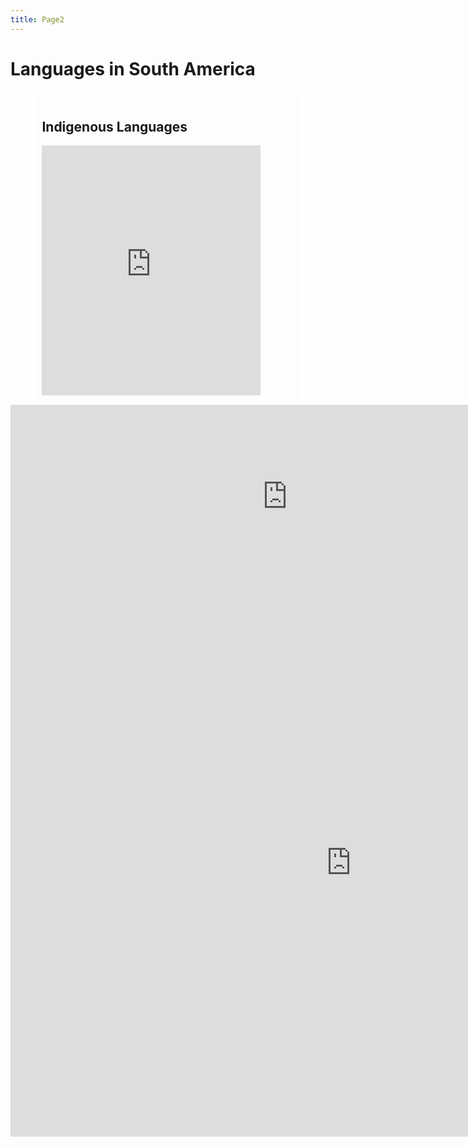 ```yaml
---
title: Page2
---
```


<html>

<body>

<h1>Languages in South America</h1>

<head>
<style>
.center {
  margin: auto;
  width: 80%;
  border: 5px solid #ffffff;
  padding: 10px;
}
</style>
</head>
<body>


<div class="center">
  <h2> Indigenous Languages</h2> 
<iframe width="350" height="400" src="https://www.youtube.com/embed/US-sSO0Pc3Q" title="YouTube video player" frameborder="0" allow="accelerometer; autoplay; clipboard-write; encrypted-media; gyroscope; picture-in-picture" allowfullscreen></iframe>

</div>

</body>
</div>


<iframe src="https://h5p.org/h5p/embed/1235829" width="886" height="294" frameborder="0" allowfullscreen="allowfullscreen" allow="geolocation *; microphone *; camera *; midi *; encrypted-media *" title="Example Content - Single Choice Set"></iframe><script src="https://h5p.org/sites/all/modules/h5p/library/js/h5p-resizer.js" charset="UTF-8"></script>

<iframe src="https://h5p.org/h5p/embed/1235837" width="1090" height="877" frameborder="0" allowfullscreen="allowfullscreen" allow="geolocation *; microphone *; camera *; midi *; encrypted-media *" title="Find the words"></iframe><script src="https://h5p.org/sites/all/modules/h5p/library/js/h5p-resizer.js" charset="UTF-8"></script>

</body>



  
  
  
  
  
  
  
</body>
</html>

